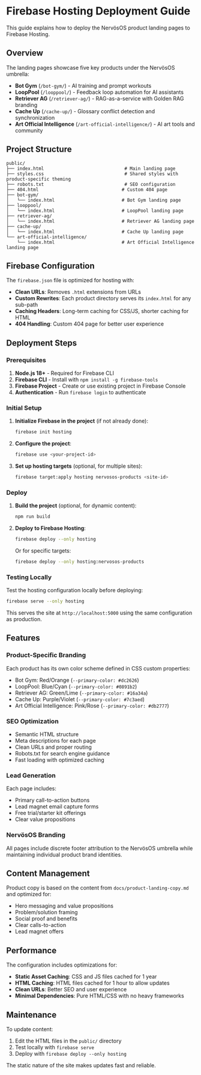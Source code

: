 # Firebase Hosting Deployment Guide

This guide explains how to deploy the NervösOS product landing pages to Firebase Hosting.

## Overview

The landing pages showcase five key products under the NervösOS umbrella:

- **Bot Gym** (`/bot-gym/`) - AI training and prompt workouts
- **LoopPool** (`/looppool/`) - Feedback loop automation for AI assistants  
- **Retriever AG** (`/retriever-ag/`) - RAG-as-a-service with Golden RAG branding
- **Cache Up** (`/cache-up/`) - Glossary conflict detection and synchronization
- **Art Official Intelligence** (`/art-official-intelligence/`) - AI art tools and community

## Project Structure

```
public/
├── index.html                              # Main landing page
├── styles.css                              # Shared styles with product-specific theming
├── robots.txt                              # SEO configuration
├── 404.html                               # Custom 404 page
├── bot-gym/
│   └── index.html                         # Bot Gym landing page
├── looppool/
│   └── index.html                         # LoopPool landing page
├── retriever-ag/
│   └── index.html                         # Retriever AG landing page
├── cache-up/
│   └── index.html                         # Cache Up landing page
└── art-official-intelligence/
    └── index.html                         # Art Official Intelligence landing page
```

## Firebase Configuration

The `firebase.json` file is optimized for hosting with:

- **Clean URLs**: Removes `.html` extensions from URLs
- **Custom Rewrites**: Each product directory serves its `index.html` for any sub-path
- **Caching Headers**: Long-term caching for CSS/JS, shorter caching for HTML
- **404 Handling**: Custom 404 page for better user experience

## Deployment Steps

### Prerequisites

1. **Node.js 18+** - Required for Firebase CLI
2. **Firebase CLI** - Install with `npm install -g firebase-tools`
3. **Firebase Project** - Create or use existing project in Firebase Console
4. **Authentication** - Run `firebase login` to authenticate

### Initial Setup

1. **Initialize Firebase in the project** (if not already done):
   ```bash
   firebase init hosting
   ```
   
2. **Configure the project**:
   ```bash
   firebase use <your-project-id>
   ```

3. **Set up hosting targets** (optional, for multiple sites):
   ```bash
   firebase target:apply hosting nervosos-products <site-id>
   ```

### Deploy

1. **Build the project** (optional, for dynamic content):
   ```bash
   npm run build
   ```

2. **Deploy to Firebase Hosting**:
   ```bash
   firebase deploy --only hosting
   ```

   Or for specific targets:
   ```bash
   firebase deploy --only hosting:nervosos-products
   ```

### Testing Locally

Test the hosting configuration locally before deploying:

```bash
firebase serve --only hosting
```

This serves the site at `http://localhost:5000` using the same configuration as production.

## Features

### Product-Specific Branding

Each product has its own color scheme defined in CSS custom properties:

- Bot Gym: Red/Orange (`--primary-color: #dc2626`)
- LoopPool: Blue/Cyan (`--primary-color: #0891b2`) 
- Retriever AG: Green/Lime (`--primary-color: #16a34a`)
- Cache Up: Purple/Violet (`--primary-color: #7c3aed`)
- Art Official Intelligence: Pink/Rose (`--primary-color: #db2777`)

### SEO Optimization

- Semantic HTML structure
- Meta descriptions for each page
- Clean URLs and proper routing
- Robots.txt for search engine guidance
- Fast loading with optimized caching

### Lead Generation

Each page includes:

- Primary call-to-action buttons
- Lead magnet email capture forms
- Free trial/starter kit offerings
- Clear value propositions

### NervösOS Branding

All pages include discrete footer attribution to the NervösOS umbrella while maintaining individual product brand identities.

## Content Management

Product copy is based on the content from `docs/product-landing-copy.md` and optimized for:

- Hero messaging and value propositions
- Problem/solution framing
- Social proof and benefits
- Clear calls-to-action
- Lead magnet offers

## Performance

The configuration includes optimizations for:

- **Static Asset Caching**: CSS and JS files cached for 1 year
- **HTML Caching**: HTML files cached for 1 hour to allow updates
- **Clean URLs**: Better SEO and user experience
- **Minimal Dependencies**: Pure HTML/CSS with no heavy frameworks

## Maintenance

To update content:

1. Edit the HTML files in the `public/` directory
2. Test locally with `firebase serve`
3. Deploy with `firebase deploy --only hosting`

The static nature of the site makes updates fast and reliable.